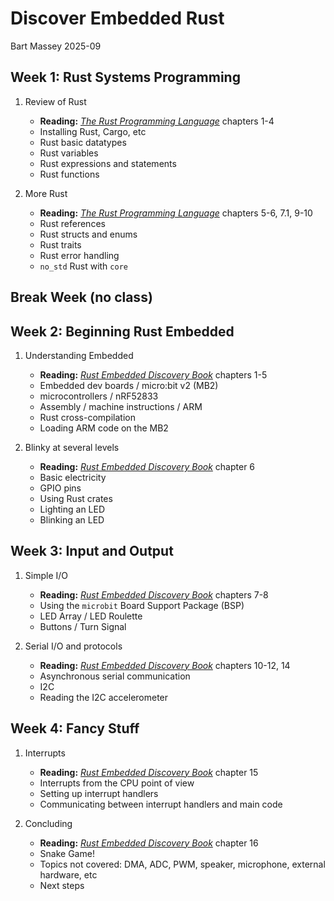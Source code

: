 # Discover Embedded Rust
Bart Massey 2025-09

## Week 1: Rust Systems Programming

1. Review of Rust
   * **Reading:** [*The Rust Programming Language*] chapters 1-4
   * Installing Rust, Cargo, etc
   * Rust basic datatypes
   * Rust variables
   * Rust expressions and statements
   * Rust functions

2. More Rust
   * **Reading:** [*The Rust Programming Language*] chapters 5-6, 7.1, 9-10
   * Rust references
   * Rust structs and enums
   * Rust traits
   * Rust error handling
   * `no_std` Rust with `core`

## Break Week (no class)

## Week 2: Beginning Rust Embedded

1. Understanding Embedded
   * **Reading:** [*Rust Embedded Discovery Book*] chapters 1-5
   * Embedded dev boards / micro:bit v2 (MB2)
   * microcontrollers / nRF52833
   * Assembly / machine instructions / ARM
   * Rust cross-compilation
   * Loading ARM code on the MB2

2. Blinky at several levels
   * **Reading:** [*Rust Embedded Discovery Book*] chapter 6
   * Basic electricity
   * GPIO pins
   * Using Rust crates
   * Lighting an LED
   * Blinking an LED

## Week 3: Input and Output

1. Simple I/O
   * **Reading:** [*Rust Embedded Discovery Book*] chapters 7-8
   * Using the `microbit` Board Support Package (BSP)
   * LED Array / LED Roulette
   * Buttons / Turn Signal

2. Serial I/O and protocols
   * **Reading:** [*Rust Embedded Discovery Book*] chapters 10-12, 14
   * Asynchronous serial communication
   * I2C
   * Reading the I2C accelerometer

## Week 4: Fancy Stuff

1. Interrupts
   * **Reading:** [*Rust Embedded Discovery Book*] chapter 15
   * Interrupts from the CPU point of view
   * Setting up interrupt handlers
   * Communicating between interrupt handlers and main code
   
2. Concluding
   * **Reading:** [*Rust Embedded Discovery Book*] chapter 16
   * Snake Game!
   * Topics not covered: DMA, ADC, PWM, speaker, microphone,
     external hardware, etc
   * Next steps

[*The Rust Programming Language*]: https://doc.rust-lang.org/book/
[*Rust Embedded Discovery Book*]: https://docs.rust-embedded.org/discovery-mb2/
